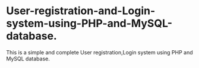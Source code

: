 # User-registration-and-Login-system-using-PHP-and-MySQL-database.
This is a simple and complete User registration,Login system using PHP and MySQL database.
